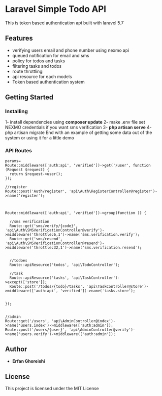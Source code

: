 
# Laravel Simple Todo API

This is  token based authentication api built with laravel 5.7

## Features
- verifying users email and phone number using nexmo api
- queued notification for email and sms 
- policy for todos and tasks
- filtering tasks and todos
- route throttling
- api resource for each models
- Token based authentication system

## Getting Started



### Installing


1-  install dependencies using **composer update**
2-   make .env file set NEXMO credentials if you want sms verification
3- **php artisan serve**
4- php artisan migrate
End with an example of getting some data out of the system or using it for a little demo

### API Routes
```
params=
Route::middleware(['auth:api', 'verified'])->get('/user', function (Request $request) {  
  return $request->user();  
});  
  
//register  
Route::post('Auth/register', 'api\Auth\RegisterController@register')->name('register');  
  
  
  
Route::middleware(['auth:api', 'verified'])->group(function () {  
  
  //sms verification  
  Route::get('sms/verify/{code}', 'api\Auth\SMSVerificationController@verify')->middleware('throttle:6,1')->name('sms.verification.verify');  
  Route::get('sms/resend', 'api\Auth\SMSVerificationController@resend')->middleware('throttle:32,1')->name('sms.verification.resend');  
  
  
  //todoes  
  Route::apiResource('todos', 'api\TodoController');  
  
  //task  
  Route::apiResource('tasks', 'api\TaskController')->except(['store']);  
  Route::post('/todos/{todo}/tasks', 'api\TaskController@store')->middleware(['auth:api', 'verified'])->name('tasks.store');  
  
  
});  
  
  
//admin  
Route::get('/users', 'api\AdminController@index')->name('users.index')->middleware(['auth:admin']);  
Route::post('/users/{user}', 'api\AdminController@verify')->name('users.verify')->middleware(['auth:admin']);
```

## Author

* **Erfan Ghoreishi** 



## License

This project is licensed under the MIT License 

